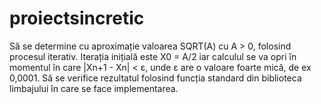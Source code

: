 # proiectsincretic
Să se determine cu aproximație valoarea SQRT(A) cu A > 0, folosind procesul iterativ. Iterația inițială este X0 = A/2 iar calculul se va opri în momentul în care |Xn+1 - Xn| < ε,
unde ε are o valoare foarte mică, de ex 0,0001. Să se verifice rezultatul folosind funcția standard din biblioteca limbajului în care se face implementarea.

